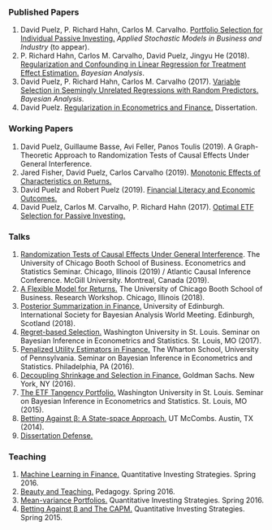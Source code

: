 ### Published Papers

1. David Puelz, P. Richard Hahn, Carlos M. Carvalho. [Portfolio Selection for Individual Passive Investing.](https://papers.ssrn.com/sol3/papers.cfm?abstract_id=2995484) _Applied Stochastic Models in Business and Industry_ (to appear).
2. P. Richard Hahn, Carlos M. Carvalho, David Puelz, Jingyu He (2018). [Regularization and Confounding in Linear Regression for Treatment Effect Estimation.](https://projecteuclid.org/euclid.ba/1484103680) _Bayesian Analysis_.
3. David Puelz, P. Richard Hahn, Carlos M. Carvalho (2017). [Variable Selection in Seemingly Unrelated Regressions with Random Predictors.](https://projecteuclid.org/euclid.ba/1488855633#abstract) _Bayesian Analysis_.
4. David Puelz.  [Regularization in Econometrics and Finance.](https://catalog.lib.utexas.edu/record=b9541996~S29)  Dissertation.

### Working Papers

1. David Puelz, Guillaume Basse, Avi Feller, Panos Toulis (2019). A Graph-Theoretic Approach to Randomization Tests of
Causal Effects Under General Interference.
2. Jared Fisher, David Puelz, Carlos Carvalho  (2019).  [Monotonic Effects of Characteristics on Returns.](https://papers.ssrn.com/sol3/papers.cfm?abstract_id=3212934)
3. David Puelz and Robert Puelz (2019).  [Financial Literacy and Economic Outcomes.](https://papers.ssrn.com/sol3/papers.cfm?abstract_id=3302978)
4. David Puelz, Carlos M. Carvalho, P. Richard Hahn (2017). [Optimal ETF Selection for Passive Investing.](https://arxiv.org/pdf/1510.03385v1.pdf)

### Talks

1. [Randomization Tests of Causal Effects Under General Interference](lunch_seminar.pdf). The University of Chicago Booth School of Business.  Econometrics and Statistics Seminar.  Chicago, Illinois (2019) / Atlantic Causal Inference Conference.  McGill University. Montreal, Canada (2019).    
2. [A Flexible Model for Returns.](RPWorkshop.pdf) The University of Chicago Booth School of Business. Research Workshop. Chicago, Illinois (2018).  
3. [Posterior Summarization in Finance.](ISBA2018.pdf) University of Edinburgh. International Society for Bayesian Analysis World Meeting. Edinburgh, Scotland (2018).
4. [Regret-based Selection.](SBIES2017.pdf) Washington University in St. Louis. Seminar on Bayesian Inference in Econometrics and Statistics. St. Louis, MO (2017).
5. [Penalized Utility Estimators in Finance.](SBIES2016.pdf) The Wharton School, University of Pennsylvania. Seminar on Bayesian Inference in Econometrics and Statistics. Philadelphia, PA (2016).
6. [Decoupling Shrinkage and Selection in Finance.](GSFeb2016.pdf) Goldman Sachs. New York, NY (2016).
7. [The ETF Tangency Portfolio.](SBIESPresentation.pdf) Washington University in St. Louis. Seminar on Bayesian Inference in Econometrics and Statistics. St. Louis, MO (2015).
8. [Betting Against β: A State-space Approach.](TimeSeriesBABPresentation.pdf) UT McCombs. Austin, TX (2014).
9. [Dissertation Defense.](defense.pdf)


### Teaching

1. [Machine Learning in Finance.](MLLecture.pdf) Quantitative Investing Strategies. Spring 2016.
2. [Beauty and Teaching.](BeautyandTeaching.pdf) Pedagogy. Spring 2016.
3. [Mean-variance Portfolios.](DavidZackQuantPortfolio.pdf) Quantitative Investing Strategies. Spring 2016.
4. [Betting Against β and The CAPM.](InvestmentStrategiesBABlecture.pdf) Quantitative Investing Strategies. Spring 2015.

